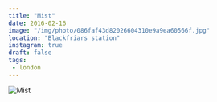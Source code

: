 ```yaml
---
title: "Mist"
date: 2016-02-16
image: "/img/photo/086faf43d82026604310e9a9ea60566f.jpg"
location: "Blackfriars station"
instagram: true
draft: false
tags:
 - london
---
```


![Mist](/img/photo/086faf43d82026604310e9a9ea60566f.jpg)
